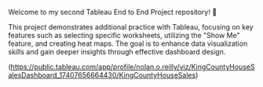 Welcome to my second Tableau End to End Project repository! 🚀

This project demonstrates additional practice with Tableau, focusing on key features such as selecting specific worksheets, utilizing the "Show Me" feature, and creating heat maps. The goal is to enhance data visualization skills and gain deeper insights through effective dashboard design. 

(https://public.tableau.com/app/profile/nolan.o.reilly/viz/KingCountyHouseSalesDashboard_17407656664430/KingCountyHouseSales)
